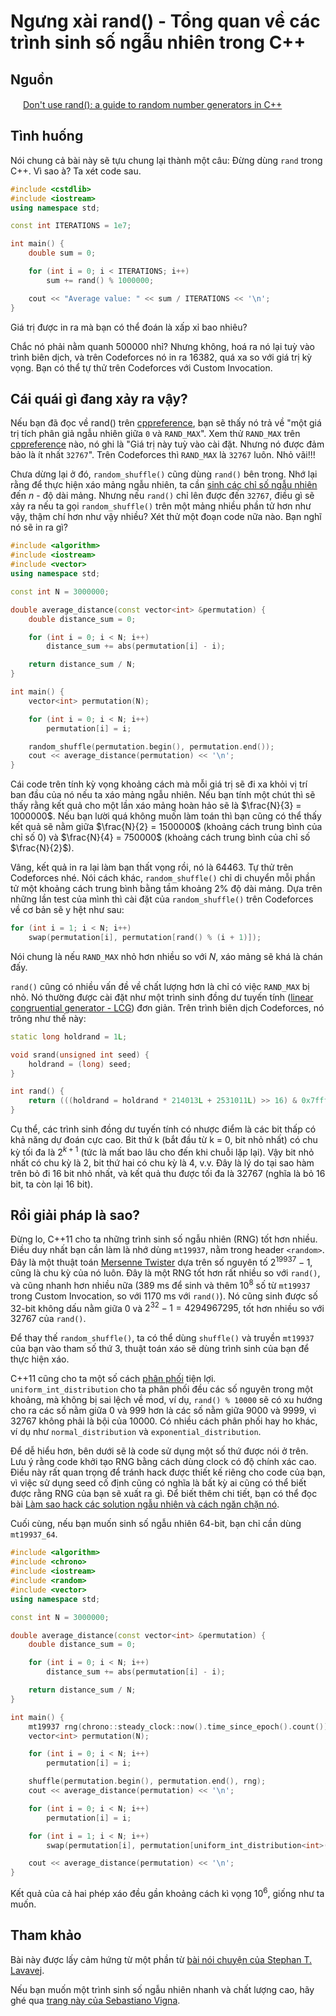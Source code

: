 # Ngưng xài rand() - Tổng quan về các trình sinh số ngẫu nhiên trong C++

## Nguồn

<img src="/CPBlogs/img/codeforces.png" width="16" height="16"/> [Don't use rand(): a guide to random number generators in C++](https://codeforces.com/blog/entry/61587)

## Tình huống

Nói chung cả bài này sẽ tựu chung lại thành một câu: Đừng dùng `rand` trong C++. Vì sao à? Ta xét code sau.


```cpp
#include <cstdlib>
#include <iostream>
using namespace std;

const int ITERATIONS = 1e7;

int main() {
    double sum = 0;

    for (int i = 0; i < ITERATIONS; i++)
        sum += rand() % 1000000;

    cout << "Average value: " << sum / ITERATIONS << '\n';
}
```

Giá trị được in ra mà bạn có thể đoán là xấp xỉ bao nhiêu?

Chắc nó phải nằm quanh 500000 nhỉ? Nhưng không, hoá ra nó lại tuỳ vào trình biên dịch, và trên Codeforces nó in ra 16382, quá xa so với giá trị kỳ vọng. Bạn có thể tự thử trên Codeforces với Custom Invocation.

## Cái quái gì đang xảy ra vậy?

Nếu bạn đã đọc về rand() trên [cppreference](https://en.cppreference.com/w/cpp/numeric/random/rand), bạn sẽ thấy nó trả về "một giá trị tích phân giả ngẫu nhiên giữa `0` và `RAND_MAX`". Xem thử `RAND_MAX` trên [cppreference](https://en.cppreference.com/w/cpp/numeric/random/RAND_MAX) nào, nó ghi là "Giá trị này tuỳ vào cài đặt. Nhưng nó được đảm bảo là ít nhất `32767`". Trên Codeforces thì `RAND_MAX` là `32767` luôn. Nhỏ vãi!!!

Chưa dừng lại ở đó, `random_shuffle()` cũng dùng `rand()` bên trong. Nhớ lại rằng để thực hiện xáo mảng ngẫu nhiên, ta cần [sinh các chỉ số ngẫu nhiên](https://en.wikipedia.org/wiki/Fisher%E2%80%93Yates_shuffle#The_modern_algorithm) đến $n$ - độ dài mảng. Nhưng nếu `rand()` chỉ lên được đến `32767`, điều gì sẽ xảy ra nếu ta gọi `random_shuffle()` trên một mảng nhiều phần tử hơn như vậy, thậm chí hơn như vậy nhiều? Xét thử một đoạn code nữa nào. Bạn nghĩ nó sẽ in ra gì?

```cpp
#include <algorithm>
#include <iostream>
#include <vector>
using namespace std;

const int N = 3000000;

double average_distance(const vector<int> &permutation) {
    double distance_sum = 0;

    for (int i = 0; i < N; i++)
        distance_sum += abs(permutation[i] - i);

    return distance_sum / N;
}

int main() {
    vector<int> permutation(N);

    for (int i = 0; i < N; i++)
        permutation[i] = i;

    random_shuffle(permutation.begin(), permutation.end());
    cout << average_distance(permutation) << '\n';
}
```

Cái code trên tính kỳ vọng khoảng cách mà mỗi giá trị sẽ đi xa khỏi vị trí ban đầu của nó nếu ta xáo mảng ngẫu nhiên. Nếu bạn tính một chút thì sẽ thấy rằng kết quả cho một lần xáo mảng hoàn hảo sẽ là $\frac{N}{3} = 1000000$. Nếu bạn lười quá không muốn làm toán thì bạn cũng có thể thấy kết quả sẽ nằm giữa $\frac{N}{2} = 1500000$ (khoảng cách trung bình của chỉ số $0$) và $\frac{N}{4} = 750000$ (khoảng cách trung bình của chỉ số $\frac{N}{2}$).

Vâng, kết quả in ra lại làm bạn thất vọng rồi, nó là 64463. Tự thử trên Codeforces nhé. Nói cách khác, `random_shuffle()` chỉ di chuyển mỗi phần tử một khoảng cách trung bình bằng tầm khoảng 2% độ dài mảng. Dựa trên những lần test của mình thì cài đặt của `random_shuffle()` trên Codeforces về cơ bản sẽ y hệt như sau:

```cpp
for (int i = 1; i < N; i++)
    swap(permutation[i], permutation[rand() % (i + 1)]);
```

Nói chung là nếu `RAND_MAX` nhỏ hơn nhiều so với $N$, xáo mảng sẽ khá là chán đấy.

`rand()` cũng có nhiều vấn đề về chất lượng hơn là chỉ có việc `RAND_MAX` bị nhỏ. Nó thường được cài đặt như một trình sinh đồng dư tuyến tính ([linear congruential generator - LCG](https://en.wikipedia.org/wiki/Linear_congruential_generator)) đơn giản. Trên trình biên dịch Codeforces, nó trông như thế này:

```cpp
static long holdrand = 1L;

void srand(unsigned int seed) {
    holdrand = (long) seed;
}

int rand() {
    return (((holdrand = holdrand * 214013L + 2531011L) >> 16) & 0x7fff);
}
```

Cụ thể, các trình sinh đồng dư tuyến tính có nhược điểm là các bit thấp có khả năng dự đoán cực cao. Bit thứ k (bắt đầu từ k = 0, bit nhỏ nhất) có chu kỳ tối đa là $2^{k+1}$ (tức là mất bao lâu cho đến khi chuỗi lặp lại). Vậy bit nhỏ nhất có chu kỳ là 2, bit thứ hai có chu kỳ là 4, v.v. Đây là lý do tại sao hàm trên bỏ đi 16 bit nhỏ nhất, và kết quả thu được tối đa là 32767 (nghĩa là bỏ 16 bit, ta còn lại 16 bit).

## Rồi giải pháp là sao?

Đừng lo, C++11 cho ta những trình sinh số ngẫu nhiên (RNG) tốt hơn nhiều. Điều duy nhất bạn cần làm là nhớ dùng `mt19937`, nằm trong header `<random>`. Đây là một thuật toán [Mersenne Twister](https://en.wikipedia.org/wiki/Mersenne_Twister) dựa trên số nguyên tố $2^{19937} - 1$, cũng là chu kỳ của nó luôn. Đây là một RNG tốt hơn rất nhiều so với `rand()`, và cũng nhanh hơn nhiều nữa (389 ms để sinh và thêm $10^8$ số từ `mt19937` trong Custom Invocation, so với 1170 ms với `rand()`). Nó cũng sinh được số 32-bit không dấu nằm giữa $0$ và $2^{32} - 1 = 4294967295$, tốt hơn nhiều so với $32767$ của `rand()`.

Để thay thế `random_shuffle()`, ta có thể dùng `shuffle()` và truyền `mt19937` của bạn vào tham số thứ 3, thuật toán xáo sẽ dùng trình sinh của bạn để thực hiện xáo.

C++11 cũng cho ta một số cách [phân phối](https://en.cppreference.com/w/cpp/numeric/random) tiện lợi. `uniform_int_distribution` cho ta phân phối đều các số nguyên trong một khoảng, mà không bị sai lệch về mod, ví dụ, `rand() % 10000` sẽ có xu hướng cho ra các số nằm giữa 0 và 999 hơn là các số nằm giữa 9000 và 9999, vì 32767 không phải là bội của 10000. Có nhiều cách phân phối hay ho khác, ví dụ như `normal_distribution` và `exponential_distribution`.

Để dễ hiểu hơn, bên dưới sẽ là code sử dụng một số thứ được nói ở trên. Lưu ý rằng code khởi tạo RNG bằng cách dùng clock có độ chính xác cao. Điều này rất quan trọng để tránh hack được thiết kế riêng cho code của bạn, vì việc sử dụng seed cố định cũng có nghĩa là bất kỳ ai cũng có thể biết được rằng RNG của bạn sẽ xuất ra gì. Để biết thêm chi tiết, bạn có thể đọc bài [Làm sao hack các solution ngẫu nhiên và cách ngăn chặn nó](https://codeforces.com/blog/entry/61675).

Cuối cùng, nếu bạn muốn sinh số ngẫu nhiên 64-bit, bạn chỉ cần dùng `mt19937_64`.

```cpp
#include <algorithm>
#include <chrono>
#include <iostream>
#include <random>
#include <vector>
using namespace std;

const int N = 3000000;

double average_distance(const vector<int> &permutation) {
    double distance_sum = 0;

    for (int i = 0; i < N; i++)
        distance_sum += abs(permutation[i] - i);

    return distance_sum / N;
}

int main() {
    mt19937 rng(chrono::steady_clock::now().time_since_epoch().count());
    vector<int> permutation(N);

    for (int i = 0; i < N; i++)
        permutation[i] = i;

    shuffle(permutation.begin(), permutation.end(), rng);
    cout << average_distance(permutation) << '\n';

    for (int i = 0; i < N; i++)
        permutation[i] = i;

    for (int i = 1; i < N; i++)
        swap(permutation[i], permutation[uniform_int_distribution<int>(0, i)(rng)]);

    cout << average_distance(permutation) << '\n';
}
```

Kết quả của cả hai phép xáo đều gần khoảng cách kì vọng $10^6$, giống như ta muốn.

## Tham khảo

Bài này được lấy cảm hứng từ một phần từ [bài nói chuyện của Stephan T. Lavavej](https://channel9.msdn.com/Events/GoingNative/2013/rand-Considered-Harmful).

Nếu bạn muốn một trình sinh số ngẫu nhiên nhanh và chất lượng cao, hãy ghé qua [trang này của Sebastiano Vigna](http://xoshiro.di.unimi.it/).
